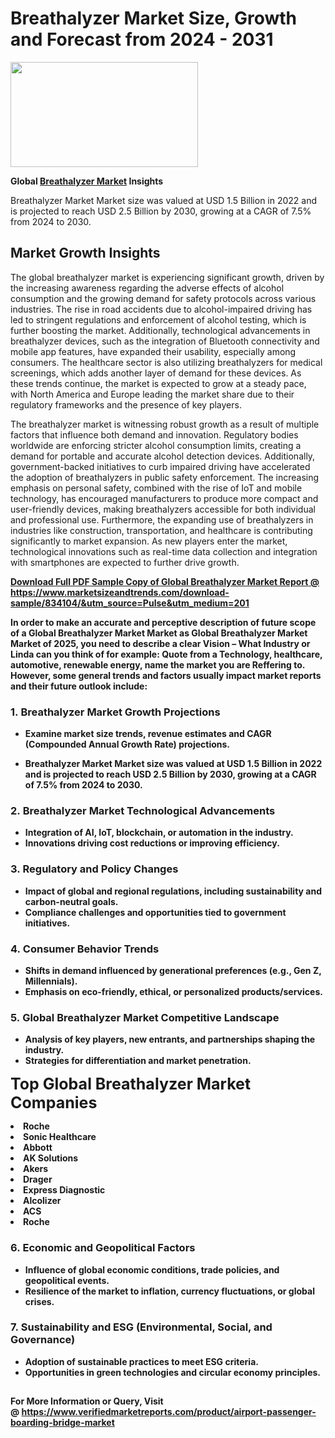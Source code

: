 <H1>Breathalyzer Market Size, Growth and Forecast from 2024 - 2031</H1><img class="aligncenter size-medium wp-image-584254" src="https://thirdeyenews.in/wp-content/uploads/2024/09/Global-Market-Research-300x168.jpeg" alt="" width="300" height="168" /><p><strong>Global&nbsp;<a href="https://www.marketsizeandtrends.com/download-sample/834104/&amp;utm_source=Pulse&amp;utm_medium=201">Breathalyzer Market</a> Insights</strong></p><p>Breathalyzer Market Market size was valued at USD 1.5 Billion in 2022 and is projected to reach USD 2.5 Billion by 2030, growing at a CAGR of 7.5% from 2024 to 2030.</p><p><h2>Market Growth Insights</h2> <p>The global breathalyzer market is experiencing significant growth, driven by the increasing awareness regarding the adverse effects of alcohol consumption and the growing demand for safety protocols across various industries. The rise in road accidents due to alcohol-impaired driving has led to stringent regulations and enforcement of alcohol testing, which is further boosting the market. Additionally, technological advancements in breathalyzer devices, such as the integration of Bluetooth connectivity and mobile app features, have expanded their usability, especially among consumers. The healthcare sector is also utilizing breathalyzers for medical screenings, which adds another layer of demand for these devices. As these trends continue, the market is expected to grow at a steady pace, with North America and Europe leading the market share due to their regulatory frameworks and the presence of key players.</p> <p><strong><a href="#"></a></strong></p> <p>The breathalyzer market is witnessing robust growth as a result of multiple factors that influence both demand and innovation. Regulatory bodies worldwide are enforcing stricter alcohol consumption limits, creating a demand for portable and accurate alcohol detection devices. Additionally, government-backed initiatives to curb impaired driving have accelerated the adoption of breathalyzers in public safety enforcement. The increasing emphasis on personal safety, combined with the rise of IoT and mobile technology, has encouraged manufacturers to produce more compact and user-friendly devices, making breathalyzers accessible for both individual and professional use. Furthermore, the expanding use of breathalyzers in industries like construction, transportation, and healthcare is contributing significantly to market expansion. As new players enter the market, technological innovations such as real-time data collection and integration with smartphones are expected to further drive growth.</p> <p><strong><a href="#"></p><p><span class=""><strong>Download Full PDF Sample Copy of Global Breathalyzer Market Report</strong> @ <a href="https://www.marketsizeandtrends.com/download-sample/834104/&amp;utm_source=Pulse&amp;utm_medium=201" target="_blank">https://www.marketsizeandtrends.com/download-sample/834104/&amp;utm_source=Pulse&amp;utm_medium=201</a></span></p><p>In order to make an accurate and perceptive description of future scope of a Global&nbsp;Breathalyzer Market Market as Global&nbsp;Breathalyzer Market Market of 2025, you need to describe a clear Vision &ndash; What Industry or Linda can you think of for example: Quote from a Technology, healthcare, automotive, renewable energy, name the market you are Reffering to. However, some general trends and factors usually impact market reports and their future outlook include:</p><h3>1.&nbsp;<strong>Breathalyzer Market Growth Projections</strong></h3><ul><li>Examine market size trends, revenue estimates and CAGR (Compounded Annual Growth Rate) projections.</li><li><p>Breathalyzer Market Market size was valued at USD 1.5 Billion in 2022 and is projected to reach USD 2.5 Billion by 2030, growing at a CAGR of 7.5% from 2024 to 2030.</p></li></ul><h3>2.&nbsp;<strong>Breathalyzer Market Technological Advancements</strong></h3><ul><li>Integration of AI, IoT, blockchain, or automation in the industry.</li><li>Innovations driving cost reductions or improving efficiency.</li></ul><h3>3.&nbsp;<strong>Regulatory and Policy Changes</strong></h3><ul><li>Impact of global and regional regulations, including sustainability and carbon-neutral goals.</li><li>Compliance challenges and opportunities tied to government initiatives.</li></ul><h3>4.&nbsp;<strong>Consumer Behavior Trends</strong></h3><ul><li>Shifts in demand influenced by generational preferences (e.g., Gen Z, Millennials).</li><li>Emphasis on eco-friendly, ethical, or personalized products/services.</li></ul><h3>5.&nbsp;<strong>Global Breathalyzer Market Competitive Landscape</strong></h3><ul><li>Analysis of key players, new entrants, and partnerships shaping the industry.</li><li>Strategies for differentiation and market penetration.</li></ul><p data-pm-slice="1 1 []"><span style="color: inherit; font-family: inherit; font-size: 25px;">Top Global Breathalyzer Market Companies</span></p><div class="" data-test-id=""><p><li>Roche</li><li> Sonic Healthcare</li><li> Abbott</li><li> AK Solutions</li><li> Akers</li><li> Drager</li><li> Express Diagnostic</li><li> Alcolizer</li><li> ACS</li><li> Roche</li></p></div><h3>6.&nbsp;<strong>Economic and Geopolitical Factors</strong></h3><ul><li>Influence of global economic conditions, trade policies, and geopolitical events.</li><li>Resilience of the market to inflation, currency fluctuations, or global crises.</li></ul><h3>7.&nbsp;<strong>Sustainability and ESG (Environmental, Social, and Governance)</strong></h3><ul><li>Adoption of sustainable practices to meet ESG criteria.</li><li>Opportunities in green technologies and circular economy principles.</li></ul><h2><strong style="font-size: 14px;">For More Information or Query, Visit @&nbsp;</strong><a style="background-color: #ffffff; font-size: 14px;" href="https://www.marketsizeandtrends.com/report/breathalyzer-market/" target="_blank">https://www.verifiedmarketreports.com/product/airport-passenger-boarding-bridge-market</a></h2>

